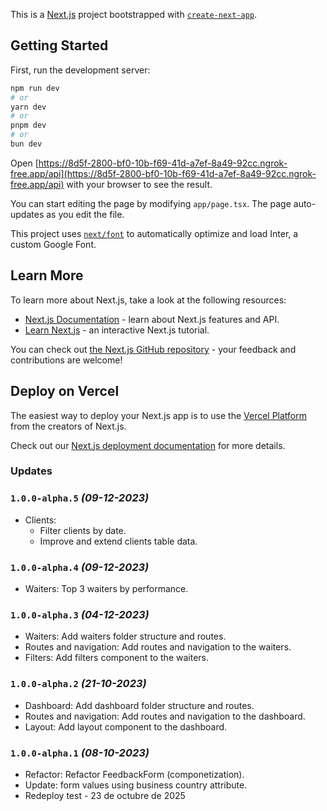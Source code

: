 This is a [Next.js](https://nextjs.org/) project bootstrapped with [`create-next-app`](https://github.com/vercel/next.js/tree/canary/packages/create-next-app).

## Getting Started

First, run the development server:

```bash
npm run dev
# or
yarn dev
# or
pnpm dev
# or
bun dev
```

Open [https://8d5f-2800-bf0-10b-f69-41d-a7ef-8a49-92cc.ngrok-free.app/api](https://8d5f-2800-bf0-10b-f69-41d-a7ef-8a49-92cc.ngrok-free.app/api) with your browser to see the result.

You can start editing the page by modifying `app/page.tsx`. The page auto-updates as you edit the file.

This project uses [`next/font`](https://nextjs.org/docs/basic-features/font-optimization) to automatically optimize and load Inter, a custom Google Font.

## Learn More

To learn more about Next.js, take a look at the following resources:

- [Next.js Documentation](https://nextjs.org/docs) - learn about Next.js features and API.
- [Learn Next.js](https://nextjs.org/learn) - an interactive Next.js tutorial.

You can check out [the Next.js GitHub repository](https://github.com/vercel/next.js/) - your feedback and contributions are welcome!

## Deploy on Vercel

The easiest way to deploy your Next.js app is to use the [Vercel Platform](https://vercel.com/new?utm_medium=default-template&filter=next.js&utm_source=create-next-app&utm_campaign=create-next-app-readme) from the creators of Next.js.

Check out our [Next.js deployment documentation](https://nextjs.org/docs/deployment) for more details.

### Updates
### `1.0.0-alpha.5` _(09-12-2023)_
- Clients: 
  - Filter clients by date. 
  - Improve and extend clients table data.
### `1.0.0-alpha.4` _(09-12-2023)_
- Waiters: Top 3 waiters by performance.
### `1.0.0-alpha.3` _(04-12-2023)_
- Waiters: Add waiters folder structure and routes.
- Routes and navigation: Add routes and navigation to the waiters.
- Filters: Add filters component to the waiters.
### `1.0.0-alpha.2` _(21-10-2023)_
- Dashboard: Add dashboard folder structure and routes.
- Routes and navigation: Add routes and navigation to the dashboard.
- Layout: Add layout component to the dashboard.
### `1.0.0-alpha.1` _(08-10-2023)_
- Refactor: Refactor FeedbackForm (componetization).
- Update: form values using business country attribute.
- Redeploy test - 23 de octubre de 2025



